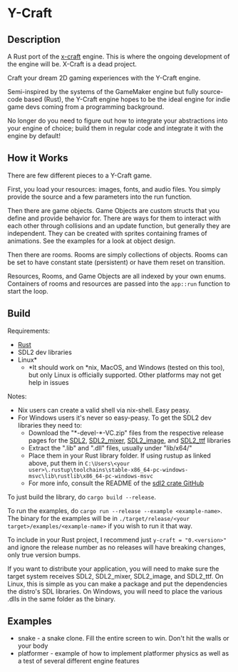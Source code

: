 # Y-Craft

## Description

A Rust port of the [x-craft](https://github.com/blueOkiris/x-craft/) engine. This is where the ongoing development of the engine will be. X-Craft is a dead project.

Craft your dream 2D gaming experiences with the Y-Craft engine.

Semi-inspired by the systems of the GameMaker engine but fully source-code based (Rust), the Y-Craft engine hopes to be the ideal engine for indie game devs coming from a programming background.

No longer do you need to figure out how to integrate your abstractions into your engine of choice; build them in regular code and integrate it with the engine by default!

## How it Works

There are few different pieces to a Y-Craft game.

First, you load your resources: images, fonts, and audio files. You simply provide the source and a few parameters into the run function.

Then there are game objects. Game Objects are custom structs that you define and provide behavior for. There are ways for them to interact with each other through collisions and an update function, but generally they are independent. They can be created with sprites containing frames of animations. See the examples for a look at object design.

Then there are rooms. Rooms are simply collections of objects. Rooms can be set to have constant state (persistent) or have them reset on transition.

Resources, Rooms, and Game Objects are all indexed by your own enums. Containers of rooms and resources are passed into the `app::run` function to start the loop.

## Build

Requirements:

- [Rust](https://rustup.rs/)
- SDL2 dev libraries
- Linux\*
   + \*It should work on \*nix, MacOS, and Windows (tested on this too), but only Linux is officially supported. Other platforms may not get help in issues

Notes:

- Nix users can create a valid shell via nix-shell. Easy peasy.
- For Windows users it's never so easy-peasy. To get the SDL2 dev libraries they need to:
   + Download the "\*-devel-\*-VC.zip" files from the respective release pages for the [SDL2](https://github.com/libsdl-org/SDL/releases), [SDL2_mixer](https://github.com/libsdl-org/SDL_mixer/releases), [SDL2_image](https://github.com/libsdl-org/SDL_mixer/releases), and [SDL2_ttf](https://github.com/libsdl-org/SDL_ttf/releases) libraries
   + Extract the ".lib" and ".dll" files, usually under "lib/x64/"
   + Place them in your Rust library folder. If using rustup as linked above, put them in `C:\Users\<your user>\.rustup\toolchains\stable-x86_64-pc-windows-msvc\lib\rustlib\x86_64-pc-windows-msvc`
   + For more info, consult the README of the [sdl2 crate GitHub](https://github.com/Rust-SDL2/rust-sdl2)

To just build the library, do `cargo build --release`.

To run the examples, do `cargo run --release --example <example-name>`. The binary for the examples will be in `./target/release/<your target>/examples/<example-name>` if you wish to run it that way.

To include in your Rust project, I recommend just `y-craft = "0.<version>"` and ignore the release number as no releases will have breaking changes, only true version bumps.

If you want to distribute your application, you will need to make sure the target system receives SDL2, SDL2_mixer, SDL2_image, and SDL2_ttf. On Linux, this is simple as you can make a package and put the dependencies the distro's SDL libraries. On Windows, you will need to place the various .dlls in the same folder as the binary.

## Examples

- snake - a snake clone. Fill the entire screen to win. Don't hit the walls or your body
- platformer - example of how to implement platformer physics as well as a test of several different engine features

